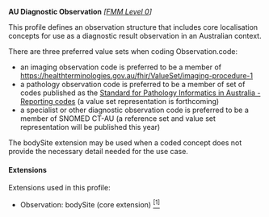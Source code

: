 **AU Diagnostic Observation**  *[[FMM Level 0](guidance.html)]*

This profile defines an observation structure that includes core localisation concepts for use as a diagnostic result observation in an Australian context.

There are three preferred value sets when coding Observation.code:

*	an imaging observation code is preferred to be a member of https://healthterminologies.gov.au/fhir/ValueSet/imaging-procedure-1
*	a pathology observation code is preferred to be a member of set of codes published as the [Standard for Pathology Informatics in Australia - Reporting codes](https://www.rcpa.edu.au/Library/Practising-Pathology/PTIS/APUTS-Downloads) (a value set representation is forthcoming)
*	a specialist or other diagnostic observation code is preferred to be a member of SNOMED CT-AU (a reference set and value set representation will be published this year)

The bodySite extension may be used when a coded concept does not provide the necessary detail needed for the use case.

#### Extensions
Extensions used in this profile:
* Observation: bodySite (core extension) [<sup>[1]</sup>](https://www.hl7.org/fhir/r4/extension-bodysite.html)
